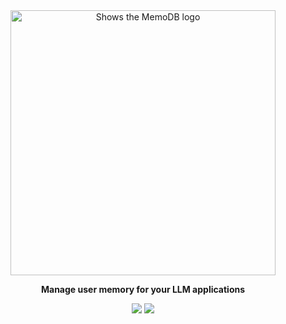 <div align="center">
    <a href="https://memodb.io">
    <picture>
      <source media="(prefers-color-scheme: dark)" srcset="https://assets.memodb.io/memobase-dark.svg">
      <img alt="Shows the MemoDB logo" src="https://assets.memodb.io/memobase-light.svg" width="424">
    </picture>
  </a>
  <p><strong>Manage user memory for your LLM applications</strong></p>
  <p>
    <img src="https://img.shields.io/badge/python->=3.9.11-blue">
    <a href="https://pypi.org/project/memodb/">
      <img src="https://img.shields.io/pypi/v/memodb.svg">
    </a>
  </p>
</div>


